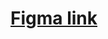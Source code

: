 # <a href="https://www.figma.com/file/9cJmapLXY9rb4IEGeFxUih/QuizGrad-webapp-(Community)?type=design&node-id=0%3A1&mode=design&t=h5HsyOFQKCUTSAmJ-1">Figma link</a>
